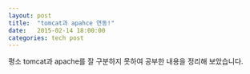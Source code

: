 ```yaml
---
layout: post
title:  "tomcat과 apahce 연동!"
date:   2015-02-14 18:00:00
categories: tech post
---
```


평소 tomcat과 apache를 잘 구분하지 못하여 공부한 내용을 정리해 보았습니다.
